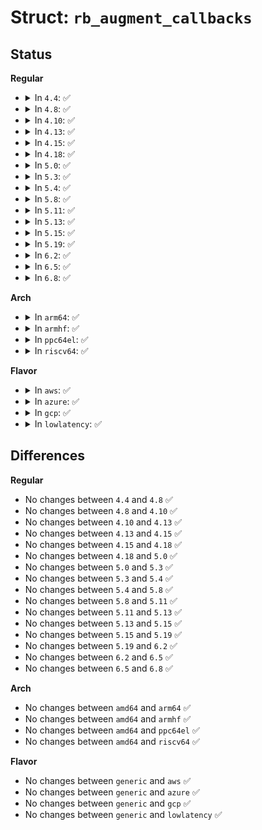 # Struct: <code>rb_augment_callbacks</code>

## Status
<b>Regular</b>
<ul>
<li>
<details>
<summary>In <code>4.4</code>: ✅</summary>

```c
struct rb_augment_callbacks {
    void (*propagate)(struct rb_node *, struct rb_node *);
    void (*copy)(struct rb_node *, struct rb_node *);
    void (*rotate)(struct rb_node *, struct rb_node *);
};
```
</details>
</li>
<li>
<details>
<summary>In <code>4.8</code>: ✅</summary>

```c
struct rb_augment_callbacks {
    void (*propagate)(struct rb_node *, struct rb_node *);
    void (*copy)(struct rb_node *, struct rb_node *);
    void (*rotate)(struct rb_node *, struct rb_node *);
};
```
</details>
</li>
<li>
<details>
<summary>In <code>4.10</code>: ✅</summary>

```c
struct rb_augment_callbacks {
    void (*propagate)(struct rb_node *, struct rb_node *);
    void (*copy)(struct rb_node *, struct rb_node *);
    void (*rotate)(struct rb_node *, struct rb_node *);
};
```
</details>
</li>
<li>
<details>
<summary>In <code>4.13</code>: ✅</summary>

```c
struct rb_augment_callbacks {
    void (*propagate)(struct rb_node *, struct rb_node *);
    void (*copy)(struct rb_node *, struct rb_node *);
    void (*rotate)(struct rb_node *, struct rb_node *);
};
```
</details>
</li>
<li>
<details>
<summary>In <code>4.15</code>: ✅</summary>

```c
struct rb_augment_callbacks {
    void (*propagate)(struct rb_node *, struct rb_node *);
    void (*copy)(struct rb_node *, struct rb_node *);
    void (*rotate)(struct rb_node *, struct rb_node *);
};
```
</details>
</li>
<li>
<details>
<summary>In <code>4.18</code>: ✅</summary>

```c
struct rb_augment_callbacks {
    void (*propagate)(struct rb_node *, struct rb_node *);
    void (*copy)(struct rb_node *, struct rb_node *);
    void (*rotate)(struct rb_node *, struct rb_node *);
};
```
</details>
</li>
<li>
<details>
<summary>In <code>5.0</code>: ✅</summary>

```c
struct rb_augment_callbacks {
    void (*propagate)(struct rb_node *, struct rb_node *);
    void (*copy)(struct rb_node *, struct rb_node *);
    void (*rotate)(struct rb_node *, struct rb_node *);
};
```
</details>
</li>
<li>
<details>
<summary>In <code>5.3</code>: ✅</summary>

```c
struct rb_augment_callbacks {
    void (*propagate)(struct rb_node *, struct rb_node *);
    void (*copy)(struct rb_node *, struct rb_node *);
    void (*rotate)(struct rb_node *, struct rb_node *);
};
```
</details>
</li>
<li>
<details>
<summary>In <code>5.4</code>: ✅</summary>

```c
struct rb_augment_callbacks {
    void (*propagate)(struct rb_node *, struct rb_node *);
    void (*copy)(struct rb_node *, struct rb_node *);
    void (*rotate)(struct rb_node *, struct rb_node *);
};
```
</details>
</li>
<li>
<details>
<summary>In <code>5.8</code>: ✅</summary>

```c
struct rb_augment_callbacks {
    void (*propagate)(struct rb_node *, struct rb_node *);
    void (*copy)(struct rb_node *, struct rb_node *);
    void (*rotate)(struct rb_node *, struct rb_node *);
};
```
</details>
</li>
<li>
<details>
<summary>In <code>5.11</code>: ✅</summary>

```c
struct rb_augment_callbacks {
    void (*propagate)(struct rb_node *, struct rb_node *);
    void (*copy)(struct rb_node *, struct rb_node *);
    void (*rotate)(struct rb_node *, struct rb_node *);
};
```
</details>
</li>
<li>
<details>
<summary>In <code>5.13</code>: ✅</summary>

```c
struct rb_augment_callbacks {
    void (*propagate)(struct rb_node *, struct rb_node *);
    void (*copy)(struct rb_node *, struct rb_node *);
    void (*rotate)(struct rb_node *, struct rb_node *);
};
```
</details>
</li>
<li>
<details>
<summary>In <code>5.15</code>: ✅</summary>

```c
struct rb_augment_callbacks {
    void (*propagate)(struct rb_node *, struct rb_node *);
    void (*copy)(struct rb_node *, struct rb_node *);
    void (*rotate)(struct rb_node *, struct rb_node *);
};
```
</details>
</li>
<li>
<details>
<summary>In <code>5.19</code>: ✅</summary>

```c
struct rb_augment_callbacks {
    void (*propagate)(struct rb_node *, struct rb_node *);
    void (*copy)(struct rb_node *, struct rb_node *);
    void (*rotate)(struct rb_node *, struct rb_node *);
};
```
</details>
</li>
<li>
<details>
<summary>In <code>6.2</code>: ✅</summary>

```c
struct rb_augment_callbacks {
    void (*propagate)(struct rb_node *, struct rb_node *);
    void (*copy)(struct rb_node *, struct rb_node *);
    void (*rotate)(struct rb_node *, struct rb_node *);
};
```
</details>
</li>
<li>
<details>
<summary>In <code>6.5</code>: ✅</summary>

```c
struct rb_augment_callbacks {
    void (*propagate)(struct rb_node *, struct rb_node *);
    void (*copy)(struct rb_node *, struct rb_node *);
    void (*rotate)(struct rb_node *, struct rb_node *);
};
```
</details>
</li>
<li>
<details>
<summary>In <code>6.8</code>: ✅</summary>

```c
struct rb_augment_callbacks {
    void (*propagate)(struct rb_node *, struct rb_node *);
    void (*copy)(struct rb_node *, struct rb_node *);
    void (*rotate)(struct rb_node *, struct rb_node *);
};
```
</details>
</li>
</ul>
<b>Arch</b>
<ul>
<li>
<details>
<summary>In <code>arm64</code>: ✅</summary>

```c
struct rb_augment_callbacks {
    void (*propagate)(struct rb_node *, struct rb_node *);
    void (*copy)(struct rb_node *, struct rb_node *);
    void (*rotate)(struct rb_node *, struct rb_node *);
};
```
</details>
</li>
<li>
<details>
<summary>In <code>armhf</code>: ✅</summary>

```c
struct rb_augment_callbacks {
    void (*propagate)(struct rb_node *, struct rb_node *);
    void (*copy)(struct rb_node *, struct rb_node *);
    void (*rotate)(struct rb_node *, struct rb_node *);
};
```
</details>
</li>
<li>
<details>
<summary>In <code>ppc64el</code>: ✅</summary>

```c
struct rb_augment_callbacks {
    void (*propagate)(struct rb_node *, struct rb_node *);
    void (*copy)(struct rb_node *, struct rb_node *);
    void (*rotate)(struct rb_node *, struct rb_node *);
};
```
</details>
</li>
<li>
<details>
<summary>In <code>riscv64</code>: ✅</summary>

```c
struct rb_augment_callbacks {
    void (*propagate)(struct rb_node *, struct rb_node *);
    void (*copy)(struct rb_node *, struct rb_node *);
    void (*rotate)(struct rb_node *, struct rb_node *);
};
```
</details>
</li>
</ul>
<b>Flavor</b>
<ul>
<li>
<details>
<summary>In <code>aws</code>: ✅</summary>

```c
struct rb_augment_callbacks {
    void (*propagate)(struct rb_node *, struct rb_node *);
    void (*copy)(struct rb_node *, struct rb_node *);
    void (*rotate)(struct rb_node *, struct rb_node *);
};
```
</details>
</li>
<li>
<details>
<summary>In <code>azure</code>: ✅</summary>

```c
struct rb_augment_callbacks {
    void (*propagate)(struct rb_node *, struct rb_node *);
    void (*copy)(struct rb_node *, struct rb_node *);
    void (*rotate)(struct rb_node *, struct rb_node *);
};
```
</details>
</li>
<li>
<details>
<summary>In <code>gcp</code>: ✅</summary>

```c
struct rb_augment_callbacks {
    void (*propagate)(struct rb_node *, struct rb_node *);
    void (*copy)(struct rb_node *, struct rb_node *);
    void (*rotate)(struct rb_node *, struct rb_node *);
};
```
</details>
</li>
<li>
<details>
<summary>In <code>lowlatency</code>: ✅</summary>

```c
struct rb_augment_callbacks {
    void (*propagate)(struct rb_node *, struct rb_node *);
    void (*copy)(struct rb_node *, struct rb_node *);
    void (*rotate)(struct rb_node *, struct rb_node *);
};
```
</details>
</li>
</ul>

## Differences
<b>Regular</b>
<ul>
<li>
No changes between <code>4.4</code> and <code>4.8</code> ✅
</li>
<li>
No changes between <code>4.8</code> and <code>4.10</code> ✅
</li>
<li>
No changes between <code>4.10</code> and <code>4.13</code> ✅
</li>
<li>
No changes between <code>4.13</code> and <code>4.15</code> ✅
</li>
<li>
No changes between <code>4.15</code> and <code>4.18</code> ✅
</li>
<li>
No changes between <code>4.18</code> and <code>5.0</code> ✅
</li>
<li>
No changes between <code>5.0</code> and <code>5.3</code> ✅
</li>
<li>
No changes between <code>5.3</code> and <code>5.4</code> ✅
</li>
<li>
No changes between <code>5.4</code> and <code>5.8</code> ✅
</li>
<li>
No changes between <code>5.8</code> and <code>5.11</code> ✅
</li>
<li>
No changes between <code>5.11</code> and <code>5.13</code> ✅
</li>
<li>
No changes between <code>5.13</code> and <code>5.15</code> ✅
</li>
<li>
No changes between <code>5.15</code> and <code>5.19</code> ✅
</li>
<li>
No changes between <code>5.19</code> and <code>6.2</code> ✅
</li>
<li>
No changes between <code>6.2</code> and <code>6.5</code> ✅
</li>
<li>
No changes between <code>6.5</code> and <code>6.8</code> ✅
</li>
</ul>
<b>Arch</b>
<ul>
<li>
No changes between <code>amd64</code> and <code>arm64</code> ✅
</li>
<li>
No changes between <code>amd64</code> and <code>armhf</code> ✅
</li>
<li>
No changes between <code>amd64</code> and <code>ppc64el</code> ✅
</li>
<li>
No changes between <code>amd64</code> and <code>riscv64</code> ✅
</li>
</ul>
<b>Flavor</b>
<ul>
<li>
No changes between <code>generic</code> and <code>aws</code> ✅
</li>
<li>
No changes between <code>generic</code> and <code>azure</code> ✅
</li>
<li>
No changes between <code>generic</code> and <code>gcp</code> ✅
</li>
<li>
No changes between <code>generic</code> and <code>lowlatency</code> ✅
</li>
</ul>
